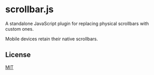 scrollbar.js
============

A standalone JavaScript plugin for replacing physical scrollbars with custom ones.

Mobile devices retain their native scrollbars.

License
-------

[MIT](http://opensource.org/licenses/mit-license.php)
